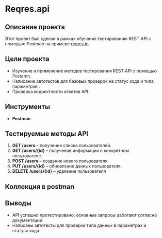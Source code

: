 # Reqres.api

## Описание проекта
Этот проект был сделан в рамках обучения тестированию REST API с помощью Postman на примере [reqres.in](https://reqres.in/)
## Цели проекта
- Изучение и применение методов тестирования REST API с помощью Postamn.
- Написание автотестов для базовых проверок на статус кода и типа параметров  .
- Проверка корректности ответов API.
## Инструменты 
- **Postman**
## Тестируемые методы API
1. **GET /users** – получение списка пользователей.
2. **GET /users/{id}** – получение информации о конкретном пользователе.
3. **POST /users** – создание нового пользователя.
4. **PUT /users/{id}** – обновление данных пользователя.
5. **DELETE /users/{id}** – удаление пользователя
## Коллекция в postman
## Выводы
- API успешно протестировано, основные запросы работают согласно документации.
- Написаны автотесты для проверки типа данных в параметрах и статуса кода.
